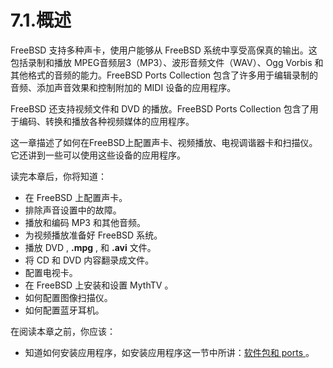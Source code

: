 # 7.1.概述

FreeBSD 支持多种声卡，使用户能够从 FreeBSD 系统中享受高保真的输出。这包括录制和播放 MPEG音频层3（MP3）、波形音频文件（WAV）、Ogg Vorbis 和其他格式的音频的能力。FreeBSD Ports Collection 包含了许多用于编辑录制的音频、添加声音效果和控制附加的 MIDI 设备的应用程序。

FreeBSD 还支持视频文件和 DVD 的播放。FreeBSD Ports Collection 包含了用于编码、转换和播放各种视频媒体的应用程序。

这一章描述了如何在FreeBSD上配置声卡、视频播放、电视调谐器卡和扫描仪。它还讲到一些可以使用这些设备的应用程序。

读完本章后，你将知道：

- 在 FreeBSD 上配置声卡。
- 排除声音设置中的故障。
- 播放和编码 MP3 和其他音频。
- 为视频播放准备好 FreeBSD 系统。
- 播放 DVD , **.mpg** , 和 **.avi** 文件。
- 将 CD 和 DVD 内容翻录成文件。
- 配置电视卡。
- 在 FreeBSD 上安装和设置 MythTV 。
- 如何配置图像扫描仪。
- 如何配置蓝牙耳机。

在阅读本章之前，你应该：

* 知道如何安装应用程序，如安装应用程序这一节中所讲：[软件包和 ports ]()。
